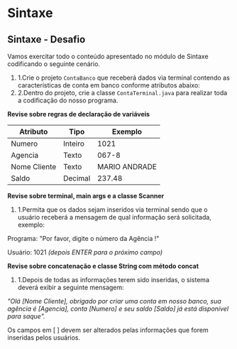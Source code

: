 # Sintaxe

## Sintaxe - Desafio

Vamos exercitar todo o conteúdo apresentado no módulo de Sintaxe codificando o seguinte cenário.

1. 1.Crie o projeto `ContaBanco` que receberá dados via terminal contendo as características de conta em banco conforme atributos abaixo:
2. 2.Dentro do projeto, crie a classe `ContaTerminal.java` para realizar toda a codificação do nosso programa.

**Revise sobre regras de declaração de variáveis**

| Atributo | Tipo | Exemplo |
| --- | --- | --- |
| Numero | Inteiro | 1021 |
| Agencia | Texto | 067-8 |
| Nome Cliente | Texto | MARIO ANDRADE |
| Saldo | Decimal | 237.48 |

**Revise sobre terminal, main args e a classe Scanner**

1. 1.Permita que os dados sejam inseridos via terminal sendo que o usuário receberá a mensagem de qual informação será solicitada, exemplo:

Programa: "Por favor, digite o número da Agência !"

Usuário: 1021 *(depois ENTER para o próximo campo)*

**Revise sobre concatenação e classe String com método concat**

1. 1.Depois de todas as informações terem sido inseridas, o sistema deverá exibir a seguinte mensagem:

*"Olá [Nome Cliente], obrigado por criar uma conta em nosso banco, sua agência é [Agencia], conta [Numero] e seu saldo [Saldo] já está disponível para saque".*

Os campos em [ ] devem ser alterados pelas informações que forem inseridas pelos usuários.